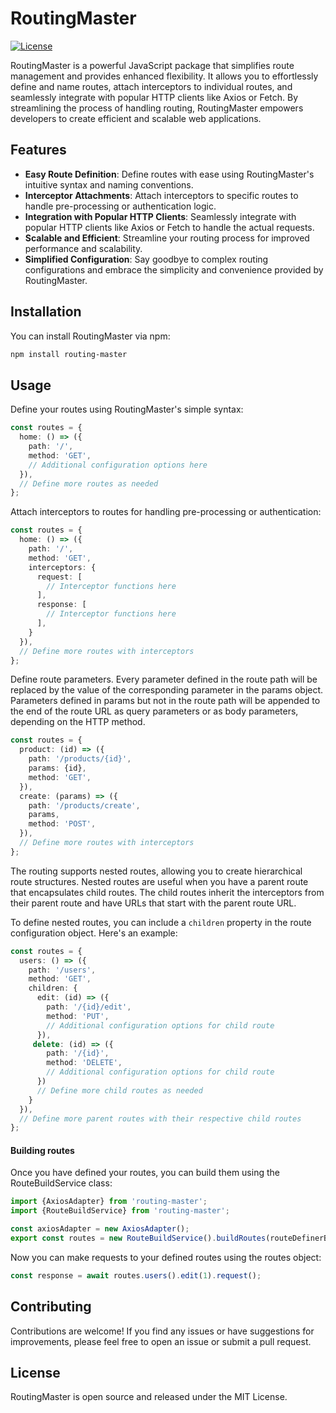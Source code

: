 # RoutingMaster

[![License](https://img.shields.io/badge/license-MIT-blue.svg)](https://opensource.org/licenses/MIT)

RoutingMaster is a powerful JavaScript package that simplifies route management and provides enhanced flexibility. It allows you to effortlessly define and name routes, attach interceptors to individual routes, and seamlessly integrate with popular HTTP clients like Axios or Fetch. By streamlining the process of handling routing, RoutingMaster empowers developers to create efficient and scalable web applications.

## Features

- **Easy Route Definition**: Define routes with ease using RoutingMaster's intuitive syntax and naming conventions.
- **Interceptor Attachments**: Attach interceptors to specific routes to handle pre-processing or authentication logic.
- **Integration with Popular HTTP Clients**: Seamlessly integrate with popular HTTP clients like Axios or Fetch to handle the actual requests.
- **Scalable and Efficient**: Streamline your routing process for improved performance and scalability.
- **Simplified Configuration**: Say goodbye to complex routing configurations and embrace the simplicity and convenience provided by RoutingMaster.

## Installation

You can install RoutingMaster via npm:

```bash
npm install routing-master
```

## Usage
Define your routes using RoutingMaster's simple syntax:
```ts
const routes = {
  home: () => ({
    path: '/',
    method: 'GET',
    // Additional configuration options here
  }),
  // Define more routes as needed
};
```

Attach interceptors to routes for handling pre-processing or authentication:
```ts
const routes = {
  home: () => ({
    path: '/',
    method: 'GET',
    interceptors: {
      request: [
        // Interceptor functions here
      ],
      response: [
        // Interceptor functions here
      ],
    }
  }),
  // Define more routes with interceptors
};
```

Define route parameters. Every parameter defined in the route path will be replaced by the value of the corresponding parameter in the params object.
Parameters defined in params but not in the route path will be appended to the end of the route URL as query parameters or as body parameters, depending on the HTTP method.
```ts
const routes = {
  product: (id) => ({
    path: '/products/{id}',
    params: {id},
    method: 'GET',
  }),
  create: (params) => ({
    path: '/products/create',
    params,
    method: 'POST',
  }),
  // Define more routes with interceptors
};
```

The routing supports nested routes, allowing you to create hierarchical route structures. Nested routes are useful when you have a parent route that encapsulates child routes. The child routes inherit the interceptors from their parent route and have URLs that start with the parent route URL.

To define nested routes, you can include a `children` property in the route configuration object. Here's an example:

```ts
const routes = {
  users: () => ({
    path: '/users',
    method: 'GET',
    children: {
      edit: (id) => ({
        path: '/{id}/edit',
        method: 'PUT',
        // Additional configuration options for child route
      }),
     delete: (id) => ({
        path: '/{id}',
        method: 'DELETE',
        // Additional configuration options for child route
      })       
      // Define more child routes as needed
    }
  }),
  // Define more parent routes with their respective child routes
};
```

#### Building routes
Once you have defined your routes, you can build them using the RouteBuildService class:
```ts
import {AxiosAdapter} from 'routing-master';
import {RouteBuildService} from 'routing-master';

const axiosAdapter = new AxiosAdapter();
export const routes = new RouteBuildService().buildRoutes(routeDefinerBag, axiosAdapter);
```

Now you can make requests to your defined routes using the routes object:
```ts
const response = await routes.users().edit(1).request();
```

## Contributing
Contributions are welcome! If you find any issues or have suggestions for improvements, please feel free to open an issue or submit a pull request.

## License
RoutingMaster is open source and released under the MIT License.
